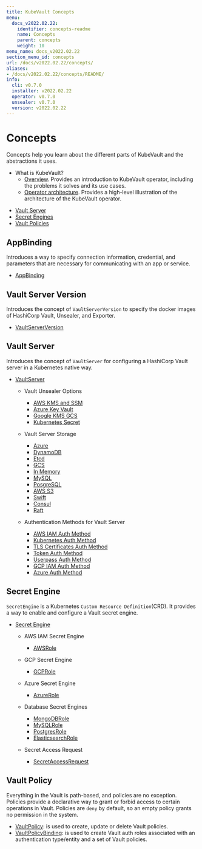 ```yaml
---
title: KubeVault Concepts
menu:
  docs_v2022.02.22:
    identifier: concepts-readme
    name: Concepts
    parent: concepts
    weight: 10
menu_name: docs_v2022.02.22
section_menu_id: concepts
url: /docs/v2022.02.22/concepts/
aliases:
- /docs/v2022.02.22/concepts/README/
info:
  cli: v0.7.0
  installer: v2022.02.22
  operator: v0.7.0
  unsealer: v0.7.0
  version: v2022.02.22
---
```


# Concepts

Concepts help you learn about the different parts of KubeVault and the abstractions it uses.

- What is KubeVault?
  - [Overview](/docs/v2022.02.22/concepts/overview). Provides an introduction to KubeVault operator, including the problems it solves and its use cases.
  - [Operator architecture](/docs/v2022.02.22/concepts/architecture). Provides a high-level illustration of the architecture of the KubeVault operator.

<ul class="nav nav-tabs" id="conceptsTab" role="tablist">
  <li class="nav-item">
    <a class="nav-link active" id="vault-server-tab" data-toggle="tab" href="#vault-server" role="tab" aria-controls="vault-server" aria-selected="true">Vault Server</a>
  </li>
  <li class="nav-item">
    <a class="nav-link" id="secret-engine-tab" data-toggle="tab" href="#secret-engine" role="tab" aria-controls="secret-engine" aria-selected="false">Secret Engines</a>
  </li>
  <li class="nav-item">
    <a class="nav-link" id="vault-policy-tab" data-toggle="tab" href="#vault-policy" role="tab" aria-controls="vault-policy" aria-selected="false">Vault Policies</a>
  </li>
</ul>
<div class="tab-content" id="conceptsTabContent">
  <div class="tab-pane fade show active" id="vault-server" role="tabpanel" aria-labelledby="vault-server-tab">

## AppBinding

Introduces a way to specify connection information, credential, and parameters that are necessary for communicating with an app or service.

- [AppBinding](/docs/v2022.02.22/concepts/vault-server-crds/auth-methods/appbinding)

## Vault Server Version

Introduces the concept of `VaultServerVersion` to specify the docker images of HashiCorp Vault, Unsealer, and Exporter.

- [VaultServerVersion](/docs/v2022.02.22/concepts/vault-server-crds/vaultserverversion)

## Vault Server

Introduces the concept of `VaultServer` for configuring a HashiCorp Vault server in a Kubernetes native way.

- [VaultServer](/docs/v2022.02.22/concepts/vault-server-crds/vaultserver)

  - Vault Unsealer Options
    - [AWS KMS and SSM](/docs/v2022.02.22/concepts/vault-server-crds/unsealer/aws_kms_ssm)
    - [Azure Key Vault](/docs/v2022.02.22/concepts/vault-server-crds/unsealer/azure_key_vault)
    - [Google KMS GCS](/docs/v2022.02.22/concepts/vault-server-crds/unsealer/google_kms_gcs)
    - [Kubernetes Secret](/docs/v2022.02.22/concepts/vault-server-crds/unsealer/kubernetes_secret)

  - Vault Server Storage
    - [Azure](/docs/v2022.02.22/concepts/vault-server-crds/storage/azure)
    - [DynamoDB](/docs/v2022.02.22/concepts/vault-server-crds/storage/dynamodb)
    - [Etcd](/docs/v2022.02.22/concepts/vault-server-crds/storage/etcd)
    - [GCS](/docs/v2022.02.22/concepts/vault-server-crds/storage/gcs)
    - [In Memory](/docs/v2022.02.22/concepts/vault-server-crds/storage/inmem)
    - [MySQL](/docs/v2022.02.22/concepts/vault-server-crds/storage/mysql)
    - [PosgreSQL](/docs/v2022.02.22/concepts/vault-server-crds/storage/postgresql)
    - [AWS S3](/docs/v2022.02.22/concepts/vault-server-crds/storage/s3)
    - [Swift](/docs/v2022.02.22/concepts/vault-server-crds/storage/swift)
    - [Consul](/docs/v2022.02.22/concepts/vault-server-crds/storage/consul)
    - [Raft](/docs/v2022.02.22/concepts/vault-server-crds/storage/raft)

  - Authentication Methods for Vault Server
    - [AWS IAM Auth Method](/docs/v2022.02.22/concepts/vault-server-crds/auth-methods/aws-iam)
    - [Kubernetes Auth Method](/docs/v2022.02.22/concepts/vault-server-crds/auth-methods/kubernetes)
    - [TLS Certificates Auth Method](/docs/v2022.02.22/concepts/vault-server-crds/auth-methods/tls)
    - [Token Auth Method](/docs/v2022.02.22/concepts/vault-server-crds/auth-methods/token)
    - [Userpass Auth Method](/docs/v2022.02.22/concepts/vault-server-crds/auth-methods/userpass)
    - [GCP IAM Auth Method](/docs/v2022.02.22/concepts/vault-server-crds/auth-methods/gcp-iam)
    - [Azure Auth Method](/docs/v2022.02.22/concepts/vault-server-crds/auth-methods/azure)

</div>
<div class="tab-pane fade" id="secret-engine" role="tabpanel" aria-labelledby="secret-engine-tab">

## Secret Engine

`SecretEngine` is a Kubernetes `Custom Resource Definition`(CRD). It provides a way to enable and configure a Vault secret engine.

- [Secret Engine](/docs/v2022.02.22/concepts/secret-engine-crds/secretengine)

  - AWS IAM Secret Engine
    - [AWSRole](/docs/v2022.02.22/concepts/secret-engine-crds/aws-secret-engine/awsrole)

  - GCP Secret Engine
    - [GCPRole](/docs/v2022.02.22/concepts/secret-engine-crds/gcp-secret-engine/gcprole)

  - Azure Secret Engine
    - [AzureRole](/docs/v2022.02.22/concepts/secret-engine-crds/azure-secret-engine/azurerole)

  - Database Secret Engines
    - [MongoDBRole](/docs/v2022.02.22/concepts/secret-engine-crds/database-secret-engine/mongodb)
    - [MySQLRole](/docs/v2022.02.22/concepts/secret-engine-crds/database-secret-engine/mysql)
    - [PostgresRole](/docs/v2022.02.22/concepts/secret-engine-crds/database-secret-engine/postgresrole)
    - [ElasticsearchRole](/docs/v2022.02.22/concepts/secret-engine-crds/database-secret-engine/elasticsearch)
  
  - Secret Access Request
    - [SecretAccessRequest](/docs/v2022.02.22/concepts/secret-engine-crds/secret-access-request)

</div>
<div class="tab-pane fade" id="vault-policy" role="tabpanel" aria-labelledby="vault-policy-tab">

## Vault Policy

Everything in the Vault is path-based, and policies are no exception. Policies provide a declarative way to grant or forbid access to certain operations in Vault. Policies are `deny` by default, so an empty policy grants no permission in the system.

- [VaultPolicy](/docs/v2022.02.22/concepts/policy-crds/vaultpolicy): is used to create, update or delete Vault policies.
- [VaultPolicyBinding](/docs/v2022.02.22/concepts/policy-crds/vaultpolicybinding): is used to create Vault auth roles associated with an authentication type/entity and a set of Vault policies.

</div>
</div>
